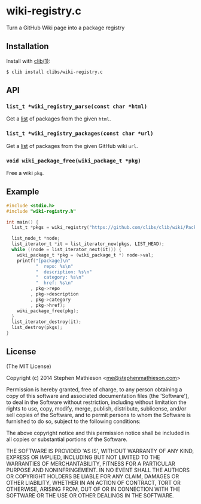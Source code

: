 # wiki-registry.c

Turn a GitHub Wiki page into a package registry

## Installation

Install with [clib(1)](https://github.com/clibs/clib):

```
$ clib install clibs/wiki-registry.c
```

## API

### `list_t *wiki_registry_parse(const char *html)`

Get a [list](https://github.com/clibs/list) of packages from the given `html`.

### `list_t *wiki_registry_packages(const char *url)`

Get a [list](https://github.com/clibs/list) of packages from the given GitHub wiki `url`.

### `void wiki_package_free(wiki_package_t *pkg)`

Free a wiki `pkg`.

## Example

```c
#include <stdio.h>
#include "wiki-registry.h"

int main() {
  list_t *pkgs = wiki_registry("https://github.com/clibs/clib/wiki/Packages");

  list_node_t *node;
  list_iterator_t *it = list_iterator_new(pkgs, LIST_HEAD);
  while ((node = list_iterator_next(it))) {
    wiki_package_t *pkg = (wiki_package_t *) node->val;
    printf("[package]\n"
           "  repo: %s\n"
           "  description: %s\n"
           "  category: %s\n"
           "  href: %s\n"
         , pkg->repo
         , pkg->description
         , pkg->category
         , pkg->href);
    wiki_package_free(pkg);
  }
  list_iterator_destroy(it);
  list_destroy(pkgs);
}
```

## License

(The MIT License)

Copyright (c) 2014 Stephen Mathieson &lt;me@stephenmathieson.com&gt;

Permission is hereby granted, free of charge, to any person obtaining
a copy of this software and associated documentation files (the
'Software'), to deal in the Software without restriction, including
without limitation the rights to use, copy, modify, merge, publish,
distribute, sublicense, and/or sell copies of the Software, and to
permit persons to whom the Software is furnished to do so, subject to
the following conditions:

The above copyright notice and this permission notice shall be
included in all copies or substantial portions of the Software.

THE SOFTWARE IS PROVIDED 'AS IS', WITHOUT WARRANTY OF ANY KIND,
EXPRESS OR IMPLIED, INCLUDING BUT NOT LIMITED TO THE WARRANTIES OF
MERCHANTABILITY, FITNESS FOR A PARTICULAR PURPOSE AND NONINFRINGEMENT.
IN NO EVENT SHALL THE AUTHORS OR COPYRIGHT HOLDERS BE LIABLE FOR ANY
CLAIM, DAMAGES OR OTHER LIABILITY, WHETHER IN AN ACTION OF CONTRACT,
TORT OR OTHERWISE, ARISING FROM, OUT OF OR IN CONNECTION WITH THE
SOFTWARE OR THE USE OR OTHER DEALINGS IN THE SOFTWARE.
